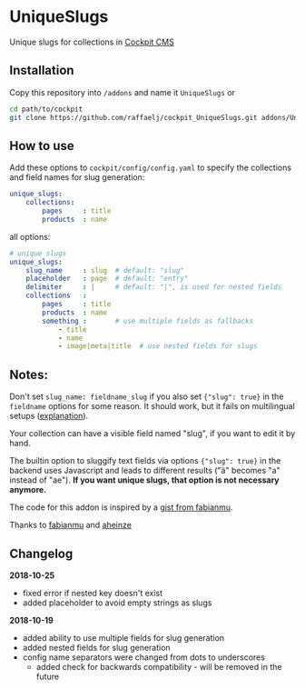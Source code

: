 # UniqueSlugs

Unique slugs for collections in [Cockpit CMS](https://github.com/agentejo/cockpit)

## Installation

Copy this repository into `/addons` and name it `UniqueSlugs` or

```bash
cd path/to/cockpit
git clone https://github.com/raffaelj/cockpit_UniqueSlugs.git addons/UniqueSlugs
```

## How to use

Add these options to `cockpit/config/config.yaml` to specify the collections and field names for slug generation:

```yaml
unique_slugs:
    collections:
        pages     : title
        products  : name
```

all options:

```yaml
# unique slugs
unique_slugs:
    slug_name     : slug  # default: "slug"
    placeholder   : page  # default: "entry"
    delimiter     : |     # default: "|", is used for nested fields
    collections   :
        pages     : title
        products  : name
        something :       # use multiple fields as fallbacks
            - title
            - name
            - image|meta|title  # use nested fields for slugs
```

## Notes:

Don't set `slug_name: fieldname_slug` if you also set `{"slug": true}` in the `fieldname` options for some reason. It should work, but it fails on multilingual setups ([explanation](https://github.com/agentejo/cockpit/issues/906)).

Your collection can have a visible field named "slug", if you want to edit it by hand.

The builtin option to sluggify text fields via options `{"slug": true}` in the 
backend uses Javascript and leads to different results ("ä" becomes "a" 
instead of "ae"). **If you want unique slugs, that option is not necessary anymore.**

The code for this addon is inspired by a [gist from fabianmu](https://gist.github.com/fabianmu/5f73a6c2303e08add4e00dc2e548ef2d).

Thanks to [fabianmu](https://github.com/fabianmu) and [aheinze](https://github.com/aheinze)

## Changelog

**2018-10-25**

* fixed error if nested key doesn't exist
* added placeholder to avoid empty strings as slugs

**2018-10-19**

* added ability to use multiple fields for slug generation
* added nested fields for slug generation
* config name separators were changed from dots to underscores
  * added check for backwards compatibility - will be removed in the future